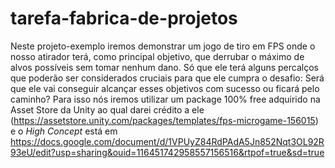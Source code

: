 # tarefa-fabrica-de-projetos
Neste projeto-exemplo iremos demonstrar um jogo de tiro em FPS onde o nosso atirador terá, como principal objetivo, que derrubar o máximo de alvos possíveis sem tomar nenhum dano. Só que ele terá alguns percalços que poderão ser considerados cruciais para que ele cumpra o desafio: Será que ele vai conseguir alcançar esses objetivos com sucesso ou ficará pelo caminho?
Para isso nós iremos utilizar um package 100% free adquirido na Asset Store da Unity ao qual darei crédito a ele (https://assetstore.unity.com/packages/templates/fps-microgame-156015) e o *High Concept* está em https://docs.google.com/document/d/1VPUyZ84RdPAdA5Jn852Nqt3OL92R93eU/edit?usp=sharing&ouid=116451742958557156516&rtpof=true&sd=true
